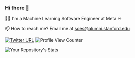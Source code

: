 ### Hi there 👋

👨‍💻 I'm a Machine Learning Software Engineer at Meta ♾️

📫 How to reach me? Email me at [soes@alumni.stanford.edu](mailto:soes@alumni.stanford.edu)

[![Twitter URL](https://img.shields.io/twitter/url/https/twitter.com/soheiiilllll.svg?style=social&label=Soheil%20on%20Twitter)](https://twitter.com/soheiiilllll) ![Profile View Counter](https://komarev.com/ghpvc/?username=soheilesm)

![Your Repository's Stats](https://github-readme-stats.vercel.app/api?username=soheilesm&show_icons=true)

<!-- ![Your Repository's Stats](https://github-readme-stats.vercel.app/api/top-langs/?username=soheilesm&theme=blue-green) -->
